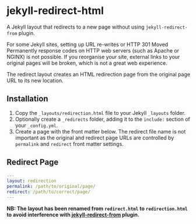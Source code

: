 # jekyll-redirect-html
A Jekyll layout that redirects to a new page without using `jekyll-redirect-from` plugin.

For some Jekyll sites, setting up URL re-writes or HTTP 301 Moved Permanently response codes on HTTP web servers (such as Apache or NGINX) is not possible. If you reorganise your site, external links to your original pages will be broken, which is not a great web experience.

The redirect layout creates an HTML redirection page from the original page URL to its new location.

## Installation

1. Copy the `_layouts/redirection.html` file to your Jekyll `_layouts` folder.
1. Optionally create a `_redirects` folder, adding it to the `include:` section of your `_config.yml`.
1. Create a page with the front matter below. The redirect file name is not important as the original and redirect page URLs are controlled by `permalink` and `redirect` front matter settings.

## Redirect Page
```yaml
---
layout: redirection
permalink: /path/to/original/page/
redirect: /path/to/correct/page/
---
```

**NB: The layout has been renamed from `redirect.html` to `redirection.html` to avoid interference with [jekyll-redirect-from](https://github.com/jekyll/jekyll-redirect-from) plugin.**